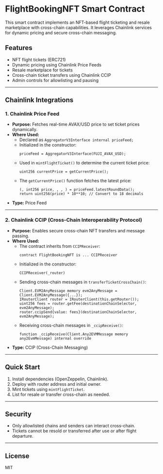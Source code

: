 # FlightBookingNFT Smart Contract

This smart contract implements an NFT-based flight ticketing and resale marketplace with cross-chain capabilities. It leverages Chainlink services for dynamic pricing and secure cross-chain messaging.

## Features
- NFT flight tickets (ERC721)
- Dynamic pricing using Chainlink Price Feeds
- Resale marketplace for tickets
- Cross-chain ticket transfers using Chainlink CCIP
- Admin controls for allowlisting and pausing

---

## Chainlink Integrations

### 1. Chainlink Price Feed
- **Purpose:** Fetches real-time AVAX/USD price to set ticket prices dynamically.
- **Where Used:**
  - Declared as `AggregatorV3Interface internal priceFeed;`
  - Initialized in the constructor:
    ```solidity
    priceFeed = AggregatorV3Interface(FUJI_AVAX_USD);
    ```
  - Used in `mintFlightTicket()` to determine the current ticket price:
    ```solidity
    uint256 currentPrice = getCurrentPrice();
    ```
  - The `getCurrentPrice()` function fetches the latest price:
    ```solidity
    (, int256 price, , , ) = priceFeed.latestRoundData();
    return uint256(price) * 10**10; // Convert to 18 decimals
    ```
- **Type:** Price Feed

---

### 2. Chainlink CCIP (Cross-Chain Interoperability Protocol)
- **Purpose:** Enables secure cross-chain NFT transfers and message passing.
- **Where Used:**
  - The contract inherits from `CCIPReceiver`:
    ```solidity
    contract FlightBookingNFT is ... CCIPReceiver
    ```
  - Initialized in the constructor:
    ```solidity
    CCIPReceiver(_router)
    ```
  - Sending cross-chain messages in `transferTicketCrossChain()`:
    ```solidity
    Client.EVM2AnyMessage memory evm2AnyMessage = Client.EVM2AnyMessage({...});
    IRouterClient router = IRouterClient(this.getRouter());
    uint256 fees = router.getFee(destinationChainSelector, evm2AnyMessage);
    router.ccipSend{value: fees}(destinationChainSelector, evm2AnyMessage);
    ```
  - Receiving cross-chain messages in `_ccipReceive()`:
    ```solidity
    function _ccipReceive(Client.Any2EVMMessage memory any2EvmMessage) internal override
    ```
- **Type:** CCIP (Cross-Chain Messaging)

---

## Quick Start
1. Install dependencies (OpenZeppelin, Chainlink).
2. Deploy with router address and initial owner.
3. Mint tickets using `mintFlightTicket`.
4. List for resale or transfer cross-chain as needed.

---

## Security
- Only allowlisted chains and senders can interact cross-chain.
- Tickets cannot be resold or transferred after use or after flight departure.

---

## License
MIT 